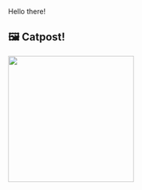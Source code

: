 Hello there!



## 🖼️ Catpost!

<sub>
    <img src="https://cdn2.thecatapi.com/images/cgh.jpg" height="256">
</sub>

